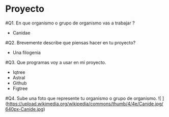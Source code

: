 # Proyecto

#Q1. En que organismo o grupo de organismo vas a trabajar ?
* Canidae

#Q2. Brevemente describe que piensas hacer en tu proyecto?

* Una filogenia

#Q3. Que programas voy a usar en mi proyecto. 

* Iqtree
* Astral 
* Github
* Figtree

#Q4. Sube una foto que represente tu organismo o grupo de organismo. 
 ![ ] (https://upload.wikimedia.org/wikipedia/commons/thumb/4/4e/Canide.jpg/640px-Canide.jpg)
 
